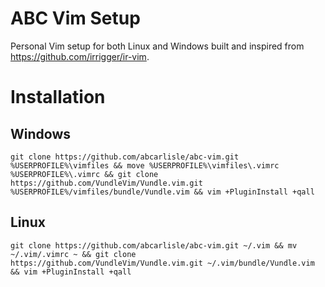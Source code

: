 ABC Vim Setup
================================

Personal Vim setup for both Linux and Windows built and inspired from https://github.com/irrigger/ir-vim.

# Installation

## Windows

    git clone https://github.com/abcarlisle/abc-vim.git %USERPROFILE%\vimfiles && move %USERPROFILE%\vimfiles\.vimrc %USERPROFILE%\.vimrc && git clone https://github.com/VundleVim/Vundle.vim.git %USERPROFILE%/vimfiles/bundle/Vundle.vim && vim +PluginInstall +qall

## Linux

    git clone https://github.com/abcarlisle/abc-vim.git ~/.vim && mv ~/.vim/.vimrc ~ && git clone https://github.com/VundleVim/Vundle.vim.git ~/.vim/bundle/Vundle.vim && vim +PluginInstall +qall

